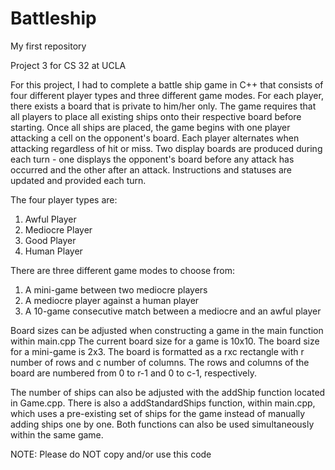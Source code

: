# Battleship
My first repository

Project 3 for CS 32 at UCLA

For this project, I had to complete a battle ship game in C++ that consists of four different player types and three different game modes. For each player, there exists a board that is private to him/her only. The game requires that all players to place all existing ships onto their respective board before starting. Once all ships are placed, the game begins with one player attacking a cell on the opponent's board. Each player alternates when attacking regardless of hit or miss. Two display boards are produced during each turn - one displays the opponent's board before any attack has occurred and the other after an attack. Instructions and statuses are updated and provided each turn.

The four player types are:
  1. Awful Player
  2. Mediocre Player
  3. Good Player
  4. Human Player

There are three different game modes to choose from:
  1. A mini-game between two mediocre players
  2. A mediocre player against a human player
  3. A 10-game consecutive match between a mediocre and an awful player

Board sizes can be adjusted when constructing a game in the main function within main.cpp
The current board size for a game is 10x10. The board size for a mini-game is 2x3. The board is formatted as a rxc rectangle with r number of rows and c number of columns. The rows and columns of the board are numbered from 0 to r-1 and 0 to c-1, respectively.

The number of ships can also be adjusted with the addShip function located in Game.cpp. There is also a addStandardShips function, within main.cpp, which uses a pre-existing set of ships for the game instead of manually adding ships one by one. Both functions can also be used simultaneously within the same game.

NOTE: Please do NOT copy and/or use this code
